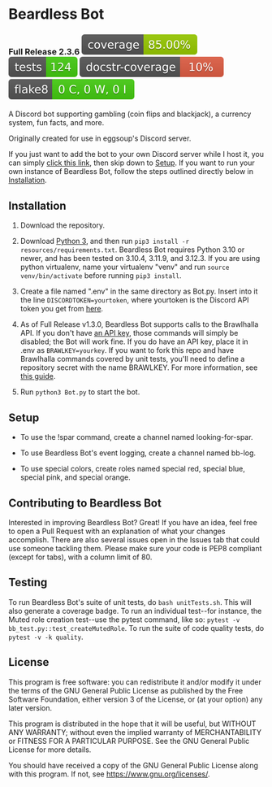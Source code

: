 # Beardless Bot

### Full Release 2.3.6 ![Coverage badge](./resources/images/coverage.svg) ![Unit tests badge](./resources/images/tests.svg) ![Docstring coverage badge](./resources/images/docstr-coverage.svg) ![flake8 badge](./resources/images/flake8-badge.svg)

A Discord bot supporting gambling (coin flips and blackjack),
a currency system, fun facts, and more.

Originally created for use in eggsoup's Discord server.

If you just want to add the bot to your own Discord
server while I host it, you can simply
[click this link](https://discord.com/api/oauth2/authorize?client_id=654133911558946837&permissions=8&scope=bot),
then skip down to [Setup](#setup).
If you want to run your own instance of Beardless Bot,
follow the steps outlined directly below in [Installation](#installation).


## Installation

1. Download the repository.

2. Download [Python 3](https://python.org/downloads), and then run
`pip3 install -r resources/requirements.txt`. Beardless Bot requires Python
3.10 or newer, and has been tested on 3.10.4, 3.11.9, and 3.12.3. If you are
using python virtualenv, name your virtualenv "venv" and run
`source venv/bin/activate` before running `pip3 install`.

3. Create a file named ".env" in the same directory as Bot.py. Insert
into it the line `DISCORDTOKEN=yourtoken`, where yourtoken is the Discord API
token you get from [here](https://discord.com/developers/applications).

4. As of Full Release v1.3.0, Beardless Bot supports calls to the Brawlhalla
API. If you don't have [an API key](https://dev.brawlhalla.com/), those
commands will simply be disabled; the Bot will work fine. If you do have an
API key, place it in .env as `BRAWLKEY=yourkey`. If you want to fork this repo
and have Brawlhalla commands covered by unit tests, you'll need to define a
repository secret with the name BRAWLKEY. For more information, see
[this guide](https://docs.github.com/en/actions/reference/encrypted-secrets).

5. Run `python3 Bot.py` to start the bot.


## Setup

* To use the !spar command, create a channel named looking-for-spar.

* To use Beardless Bot's event logging, create a channel named bb-log.

* To use special colors, create roles named special red,
special blue, special pink, and special orange.


## Contributing to Beardless Bot

Interested in improving Beardless Bot? Great! If you have an idea, feel
free to open a Pull Request with an explanation of what your changes
accomplish. There are also several issues open in the Issues tab that
could use someone tackling them. Please make sure your code is PEP8
compliant (except for tabs), with a column limit of 80.


## Testing

To run Beardless Bot's suite of unit tests, do `bash unitTests.sh`. This will
also generate a coverage badge. To run an individual test--for instance, the
Muted role creation test--use the pytest command, like so:
`pytest -v bb_test.py::test_createMutedRole`. To run the suite of code quality
tests, do `pytest -v -k quality`.


## License

This program is free software: you can redistribute it and/or modify
it under the terms of the GNU General Public License as published by
the Free Software Foundation, either version 3 of the License, or
(at your option) any later version.

This program is distributed in the hope that it will be useful,
but WITHOUT ANY WARRANTY; without even the implied warranty of
MERCHANTABILITY or FITNESS FOR A PARTICULAR PURPOSE.  See the
GNU General Public License for more details.

You should have received a copy of the GNU General Public License
along with this program.  If not, see <https://www.gnu.org/licenses/>.
